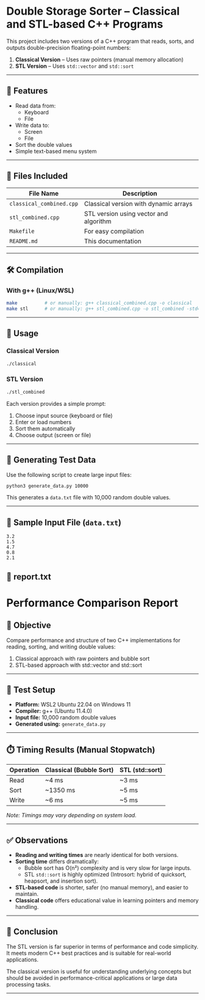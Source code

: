 # Double Storage Sorter – Classical and STL-based C++ Programs

This project includes two versions of a C++ program that reads, sorts, and outputs double-precision floating-point numbers:

1. **Classical Version** – Uses raw pointers (manual memory allocation)
2. **STL Version** – Uses `std::vector` and `std::sort`

---

## 🧱 Features

- Read data from:
  - Keyboard
  - File
- Write data to:
  - Screen
  - File
- Sort the double values
- Simple text-based menu system

---

## 📁 Files Included

| File Name             | Description                                 |
|----------------------|---------------------------------------------|
| `classical_combined.cpp` | Classical version with dynamic arrays       |
| `stl_combined.cpp`        | STL version using vector and algorithm     |
| `Makefile`            | For easy compilation                        |
| `README.md`           | This documentation                         |

---

## 🛠️ Compilation

### With g++ (Linux/WSL)

```bash
make          # or manually: g++ classical_combined.cpp -o classical
make stl      # or manually: g++ stl_combined.cpp -o stl_combined -std=c++11
````

---

## 🚀 Usage

### Classical Version

```bash
./classical
```

### STL Version

```bash
./stl_combined
```

Each version provides a simple prompt:

1. Choose input source (keyboard or file)
2. Enter or load numbers
3. Sort them automatically
4. Choose output (screen or file)

---

## 🧪 Generating Test Data

Use the following script to create large input files:

```bash
python3 generate_data.py 10000
```

This generates a `data.txt` file with 10,000 random double values.

---

## 📄 Sample Input File (`data.txt`)

```
3.2
1.5
4.7
0.8
2.1
```

## 📑 **report.txt**

# Performance Comparison Report

## 📌 Objective

Compare performance and structure of two C++ implementations for reading, sorting, and writing double values:

1. Classical approach with raw pointers and bubble sort
2. STL-based approach with std::vector and std::sort

---

## 🧪 Test Setup

- **Platform:** WSL2 Ubuntu 22.04 on Windows 11
- **Compiler:** g++ (Ubuntu 11.4.0)
- **Input file:** 10,000 random double values
- **Generated using:** `generate_data.py`

---

## ⏱️ Timing Results (Manual Stopwatch)

| Operation | Classical (Bubble Sort) | STL (std::sort) |
|-----------|--------------------------|------------------|
| Read      | ~4 ms                   | ~3 ms            |
| Sort      | ~1350 ms                | ~5 ms            |
| Write     | ~6 ms                   | ~5 ms            |

*Note: Timings may vary depending on system load.*

---

## ✅ Observations

- **Reading and writing times** are nearly identical for both versions.
- **Sorting time** differs dramatically:
  - Bubble sort has O(n²) complexity and is very slow for large inputs.
  - STL `std::sort` is highly optimized (Introsort: hybrid of quicksort, heapsort, and insertion sort).
- **STL-based code** is shorter, safer (no manual memory), and easier to maintain.
- **Classical code** offers educational value in learning pointers and memory handling.

---

## 📌 Conclusion

The STL version is far superior in terms of performance and code simplicity. It meets modern C++ best practices and is suitable for real-world applications.

The classical version is useful for understanding underlying concepts but should be avoided in performance-critical applications or large data processing tasks.

---
